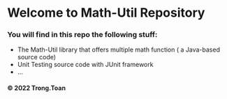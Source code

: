 # Welcome to Math-Util Repository
### You will find in this repo the following stuff:
* The Math-Util library that offers multiple math function ( a 
Java-based source code) 
* Unit Testing source code with JUnit framework 
* ...
#### © 2022 Trong.Toan
